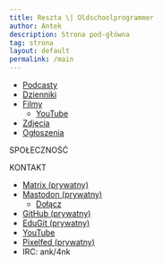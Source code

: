 ```yaml
---
title: Reszta \| Oldschoolprogrammer
author: Antek
description: Strona pod-główna
tag: strona
layout: default
permalink: /main
---
```


<!-- - [Harmonogram](/main/harmonogram) -->
- [Podcasty](/main/audio/)
  <!-- - [Bandcamp](oldschoolprogrammer.bandcamp.com/) -->
- [Dzienniki](/main/log/)
- [Filmy](/main/video/)
  - [YouTube](youtube.com/channel/OldschoolProgrammer)
  <!-- - [PeerTube](scitech.video/c/OldschoolProgrammer) -->
- [Zdjęcia](/main/img/)
  <!-- - [Pixelfed](pixelfed.org/OldschoolProgrammer) -->
- [Ogłoszenia](/main/announcements)
  <!-- - [Mastodon](mastodon.social/@OldschoolProgrammer) -->

SPOŁECZNOŚĆ
<!-- - [Matrix](matrix.org/#/#oldschoolprogrammer-community:matrix.org) -->

KONTAKT
- [Matrix (prywatny)](matrix.to/#/@4nk:matrix.org)
- [Mastodon (prywatny)](mastodon.social/@4nk)
  - [Dołącz](mastodon.social/invite/aA2PwYos)
- [GitHub (prywatny)](github.com/ankiedos)
- [EduGit (prywatny)](edugit.org/ank)
- [YouTube](youtube.com/channel/OldschoolProgrammer)
- [Pixelfed (prywatny)](pixelfed.org/4nk)
- IRC: ank/4nk